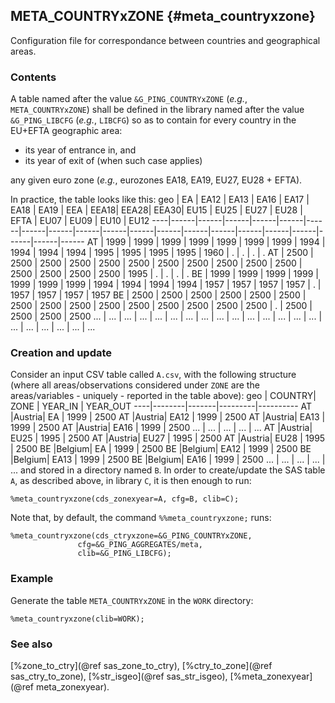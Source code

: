 ## META_COUNTRYxZONE {#meta_countryxzone}
Configuration file for correspondance between countries and geographical areas.

### Contents
A table named after the value `&G_PING_COUNTRYxZONE` (_e.g._, `META_COUNTRYxZONE`) shall be 
defined in the library named after the value `&G_PING_LIBCFG` (_e.g._, `LIBCFG`) so as to 
contain for every country in the EU+EFTA geographic area:
* its year of entrance in, and
* its year of exit of (when such case applies) 

any given euro zone (_e.g._, eurozones EA18, EA19, EU27, EU28 + EFTA). 

In practice, the table looks like this:
geo |  EA  | EA12 | EA13 | EA16 | EA17 | EA18 | EA19 | EEA  | EEA18| EEA28| EEA30| EU15 | EU25 | EU27 | EU28 | EFTA | EU07 | EU09 | EU10 | EU12 
----|------|------|------|------|------|------|------|------|------|------|------|------|------|------|------|------|------|------|------|------
AT  | 1999 | 1999 | 1999 | 1999 | 1999 | 1999 | 1999 | 1994 | 1994 | 1994 | 1994 | 1995 | 1995 | 1995 | 1995 | 1960 |   .  |   .  |   .  |   .
AT  | 2500 | 2500 | 2500 | 2500 | 2500 | 2500 | 2500 | 2500 | 2500 | 2500 | 2500 | 2500 | 2500 | 2500 | 2500 | 1995 |   .  |   .  |   .  |   .
BE  | 1999 | 1999 | 1999 | 1999 | 1999 | 1999 | 1999 | 1994 | 1994 | 1994 | 1994 | 1957 | 1957 | 1957 | 1957 |   .  | 1957 | 1957 | 1957 | 1957
BE  | 2500 | 2500 | 2500 | 2500 | 2500 | 2500 | 2500 | 2500 | 2500 | 2500 | 2500 | 2500 | 2500 | 2500 | 2500 |   .  | 2500 | 2500 | 2500 | 2500
... |  ... |  ... |  ... |  ... |  ... |  ... |  ... |  ... |  ... |  ... |  ... |  ... |  ... |  ... |  ... |  ... |  ... |  ... |  ... |  ... 

### Creation and update
Consider an input CSV table called `A.csv`, with the following structure (where all areas/observations 
considered under `ZONE` are the areas/variables - uniquely - reported in the table above):
geo | COUNTRY|	ZONE | YEAR_IN | YEAR_OUT 
----|--------|-------|---------|----------
AT	|Austria|	EA	 |  1999   |  2500
AT	|Austria|	EA12 |  1999   |  2500
AT	|Austria|	EA13 |  1999   |  2500
AT	|Austria|	EA16 |  1999   |  2500
... |  ...  |   ...  |   ...   |  ...
AT	|Austria|	EU25 |	1995   |  2500
AT	|Austria|	EU27 |	1995   |  2500
AT	|Austria|	EU28 |	1995   |  2500
BE	|Belgium|	EA	 |  1999   |  2500
BE	|Belgium|	EA12 |  1999   |  2500
BE	|Belgium|	EA13 |  1999   |  2500
BE	|Belgium|	EA16 |  1999   |  2500
... | ...   |   ...  |   ...   |  ...
and stored in a directory named `B`. In order to create/update the SAS table `A`, as described above, in 
library `C`, it is then enough to run:

	%meta_countryxzone(cds_zonexyear=A, cfg=B, clib=C);

Note that, by default, the command `%%meta_countryxzone;` runs:

	%meta_countryxzone(cds_ctryxzone=&G_PING_COUNTRYxZONE, 
				   cfg=&G_PING_AGGREGATES/meta, 
				   clib=&G_PING_LIBCFG);

### Example
Generate the table `META_COUNTRYxZONE` in the `WORK` directory:

	%meta_countryxzone(clib=WORK);

### See also
[%zone_to_ctry](@ref sas_zone_to_ctry), [%ctry_to_zone](@ref sas_ctry_to_zone), [%str_isgeo](@ref sas_str_isgeo),
[%meta_zonexyear](@ref meta_zonexyear).
